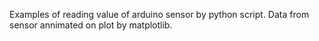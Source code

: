 Examples of reading value of arduino sensor by python script. Data from sensor annimated on plot by matplotlib. 
